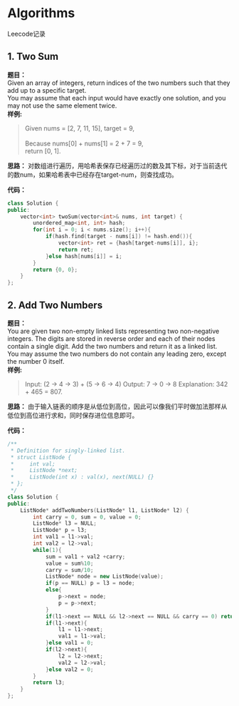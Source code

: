 # Algorithms

Leecode记录

## 1. Two Sum
**题目：**\
Given an array of integers, return indices of the two numbers such that they add up to a specific target.\
You may assume that each input would have exactly one solution, and you may not use the same element twice.\
**样例:**
> Given nums = [2, 7, 11, 15], target = 9,\
> \
> Because nums[0] + nums[1] = 2 + 7 = 9,\
> return [0, 1].

**思路：**
对数组进行遍历，用哈希表保存已经遍历过的数及其下标，对于当前迭代的数num，如果哈希表中已经存在target-num，则查找成功。

**代码：**
```cpp
class Solution {
public:
    vector<int> twoSum(vector<int>& nums, int target) {
        unordered_map<int, int> hash;
        for(int i = 0; i < nums.size(); i++){
            if(hash.find(target - nums[i]) != hash.end()){
                vector<int> ret = {hash[target-nums[i]], i};
                return ret;
            }else hash[nums[i]] = i;
        }
        return {0, 0};
    }
};
```

## 2. Add Two Numbers
**题目：**\
You are given two non-empty linked lists representing two non-negative integers. The digits are stored in reverse order and each of their nodes contain a single digit. Add the two numbers and return it as a linked list.\
You may assume the two numbers do not contain any leading zero, except the number 0 itself.\
**样例:**
> Input: (2 -> 4 -> 3) + (5 -> 6 -> 4)
> Output: 7 -> 0 -> 8
> Explanation: 342 + 465 = 807.

**思路：**
由于输入链表的顺序是从低位到高位，因此可以像我们平时做加法那样从低位到高位进行求和，同时保存进位信息即可。

**代码：**
```cpp
/**
 * Definition for singly-linked list.
 * struct ListNode {
 *     int val;
 *     ListNode *next;
 *     ListNode(int x) : val(x), next(NULL) {}
 * };
 */
class Solution {
public:
    ListNode* addTwoNumbers(ListNode* l1, ListNode* l2) {
        int carry = 0, sum = 0, value = 0;
        ListNode* l3 = NULL;
        ListNode* p = l3;
        int val1 = l1->val;
        int val2 = l2->val;
        while(1){
            sum = val1 + val2 +carry;
            value = sum%10;
            carry = sum/10;
            ListNode* node = new ListNode(value);
            if(p == NULL) p = l3 = node;
            else{
                p->next = node;
                p = p->next;
            } 
            if(l1->next == NULL && l2->next == NULL && carry == 0) return l3;
            if(l1->next){
                l1 = l1->next;
                val1 = l1->val;
            }else val1 = 0;
            if(l2->next){
                l2 = l2->next;
                val2 = l2->val;
            }else val2 = 0;
        }
        return l3;
    }
};
```
